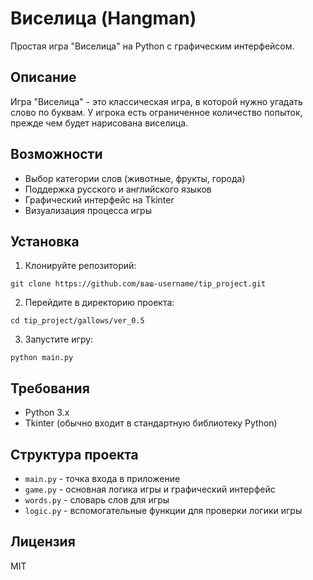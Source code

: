 # Виселица (Hangman)

Простая игра "Виселица" на Python с графическим интерфейсом.

## Описание

Игра "Виселица" - это классическая игра, в которой нужно угадать слово по буквам. У игрока есть ограниченное количество попыток, прежде чем будет нарисована виселица.

## Возможности

- Выбор категории слов (животные, фрукты, города)
- Поддержка русского и английского языков
- Графический интерфейс на Tkinter
- Визуализация процесса игры

## Установка

1. Клонируйте репозиторий:
```
git clone https://github.com/ваш-username/tip_project.git
```

2. Перейдите в директорию проекта:
```
cd tip_project/gallows/ver_0.5
```

3. Запустите игру:
```
python main.py
```

## Требования

- Python 3.x
- Tkinter (обычно входит в стандартную библиотеку Python)

## Структура проекта

- `main.py` - точка входа в приложение
- `game.py` - основная логика игры и графический интерфейс
- `words.py` - словарь слов для игры
- `logic.py` - вспомогательные функции для проверки логики игры

## Лицензия

MIT 